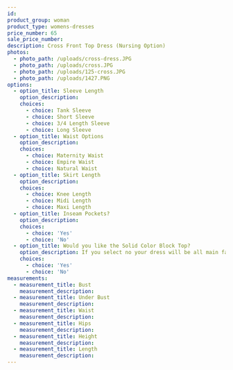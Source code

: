 ```yaml
---
id:
product_group: woman
product_type: womens-dresses
price_number: 65
sale_price_number:
description: Cross Front Top Dress (Nursing Option)
photos:
  - photo_path: /uploads/cross-dress.JPG
  - photo_path: /uploads/cross.JPG
  - photo_path: /uploads/125-cross.JPG
  - photo_path: /uploads/1427.PNG
options:
  - option_title: Sleeve Length
    option_description:
    choices:
      - choice: Tank Sleeve
      - choice: Short Sleeve
      - choice: 3/4 Length Sleeve
      - choice: Long Sleeve
  - option_title: Waist Options
    option_description:
    choices:
      - choice: Maternity Waist
      - choice: Empire Waist
      - choice: Natural Waist
  - option_title: Skirt Length
    option_description:
    choices:
      - choice: Knee Length
      - choice: Midi Length
      - choice: Maxi Length
  - option_title: Inseam Pockets?
    option_description:
    choices:
      - choice: 'Yes'
      - choice: 'No'
  - option_title: Would you like the Solid Color Block Top?
    option_description: If you select no your dress will be all main fabric
    choices:
      - choice: 'Yes'
      - choice: 'No'
measurements:
  - measurement_title: Bust
    measurement_description:
  - measurement_title: Under Bust
    measurement_description:
  - measurement_title: Waist
    measurement_description:
  - measurement_title: Hips
    measurement_description:
  - measurement_title: Height
    measurement_description:
  - measurement_title: Length
    measurement_description:
---
```

